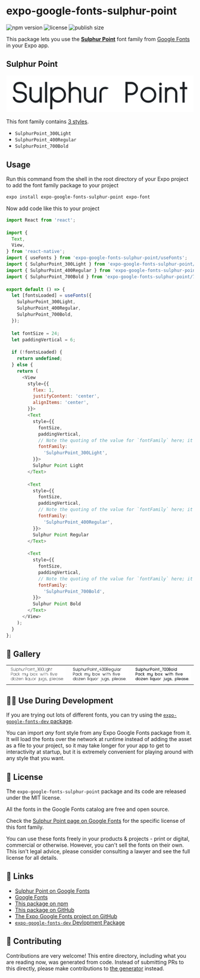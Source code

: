 # expo-google-fonts-sulphur-point

![npm version](https://flat.badgen.net/npm/v/expo-google-fonts-sulphur-point)
![license](https://flat.badgen.net/github/license/expo/google-fonts)
![publish size](https://flat.badgen.net/packagephobia/install/expo-google-fonts-sulphur-point)

This package lets you use the [**Sulphur Point**](https://fonts.google.com/specimen/Sulphur+Point) font family from [Google Fonts](https://fonts.google.com/) in your Expo app.

## Sulphur Point

![Sulphur Point](./font-family.png)

This font family contains [3 styles](#-gallery).

- `SulphurPoint_300Light`
- `SulphurPoint_400Regular`
- `SulphurPoint_700Bold`

## Usage

Run this command from the shell in the root directory of your Expo project to add the font family package to your project
```sh
expo install expo-google-fonts-sulphur-point expo-font
```

Now add code like this to your project
```js
import React from 'react';

import {
  Text,
  View,
} from 'react-native';
import { useFonts } from 'expo-google-fonts-sulphur-point/useFonts';
import { SulphurPoint_300Light } from 'expo-google-fonts-sulphur-point/300Light';
import { SulphurPoint_400Regular } from 'expo-google-fonts-sulphur-point/400Regular';
import { SulphurPoint_700Bold } from 'expo-google-fonts-sulphur-point/700Bold';

export default () => {
  let [fontsLoaded] = useFonts({
    SulphurPoint_300Light,
    SulphurPoint_400Regular,
    SulphurPoint_700Bold,
  });

  let fontSize = 24;
  let paddingVertical = 6;

  if (!fontsLoaded) {
    return undefined;
  } else {
    return (
      <View
        style={{
          flex: 1,
          justifyContent: 'center',
          alignItems: 'center',
        }}>
        <Text
          style={{
            fontSize,
            paddingVertical,
            // Note the quoting of the value for `fontFamily` here; it expects a string!
            fontFamily:
              'SulphurPoint_300Light',
          }}>
          Sulphur Point Light
        </Text>

        <Text
          style={{
            fontSize,
            paddingVertical,
            // Note the quoting of the value for `fontFamily` here; it expects a string!
            fontFamily:
              'SulphurPoint_400Regular',
          }}>
          Sulphur Point Regular
        </Text>

        <Text
          style={{
            fontSize,
            paddingVertical,
            // Note the quoting of the value for `fontFamily` here; it expects a string!
            fontFamily:
              'SulphurPoint_700Bold',
          }}>
          Sulphur Point Bold
        </Text>
      </View>
    );
  }
};

```

## 🔡 Gallery


||||
|-|-|-|
|![SulphurPoint_300Light](.//300Light/SulphurPoint_300Light.ttf.png)|![SulphurPoint_400Regular](.//400Regular/SulphurPoint_400Regular.ttf.png)|![SulphurPoint_700Bold](.//700Bold/SulphurPoint_700Bold.ttf.png)||


## 👩‍💻 Use During Development

If you are trying out lots of different fonts, you can try using the [`expo-google-fonts-dev` package](https://github.com/freeboub/google-fonts/tree/master/font-packages/dev#readme).

You can import *any* font style from any Expo Google Fonts package from it. It will load the fonts
over the network at runtime instead of adding the asset as a file to your project, so it may take longer
for your app to get to interactivity at startup, but it is extremely convenient
for playing around with any style that you want.

## 📖 License

The `expo-google-fonts-sulphur-point` package and its code are released under the MIT license.

All the fonts in the Google Fonts catalog are free and open source.

Check the [Sulphur Point page on Google Fonts](https://fonts.google.com/specimen/Sulphur+Point) for the specific license of this font family.

You can use these fonts freely in your products & projects - print or digital, commercial or otherwise. However, you can't sell the fonts on their own. This isn't legal advice, please consider consulting a lawyer and see the full license for all details.

## 🔗 Links

- [Sulphur Point on Google Fonts](https://fonts.google.com/specimen/Sulphur+Point)
- [Google Fonts](https://fonts.google.com/)
- [This package on npm](https://www.npmjs.com/package/expo-google-fonts-sulphur-point)
- [This package on GitHub](https://github.com/freeboub/google-fonts/tree/master/font-packages/sulphur-point)
- [The Expo Google Fonts project on GitHub](https://github.com/freeboub/google-fonts)
- [`expo-google-fonts-dev` Devlopment Package](https://github.com/freeboub/google-fonts/tree/master/font-packages/dev)

## 🤝 Contributing

Contributions are very welcome! This entire directory, including what you are reading now, was generated from code. Instead of submitting PRs to this directly, please make contributions to [the generator](https://github.com/freeboub/google-fonts/tree/master/packages/generator) instead.
